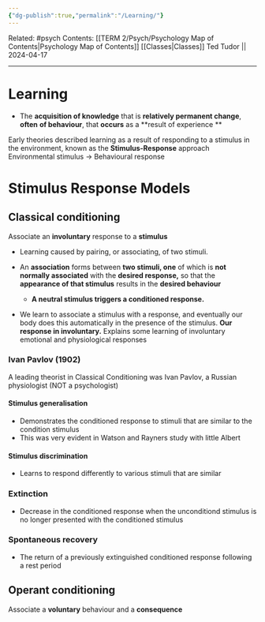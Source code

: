 ```yaml
---
{"dg-publish":true,"permalink":"/Learning/"}
---
```


Related: #psych
Contents: [[TERM 2/Psych/Psychology Map of Contents\|Psychology Map of Contents]]
[[Classes\|Classes]]
Ted Tudor || 2024-04-17
***
# Learning 
- The **acquisition of knowledge** that is **relatively permanent change**, **often** **of behaviour**, that **occurs** as a **result of experience **

Early theories described learning as a result of responding to a stimulus in the environment, known as the **Stimulus-Response** approach
	Environmental stimulus -> Behavioural response

# Stimulus Response Models
## Classical conditioning 
Associate an **involuntary** response to a **stimulus**
- Learning caused by pairing, or associating, of two stimuli. 
- An **association** forms between **two stimuli, one** of which is **not normally associated** with the **desired response,** so that the **appearance of that stimulus** results in the **desired behaviour**

	- **A neutral stimulus triggers a conditioned response.** 

- We learn to associate a stimulus with a response, and eventually our body does this automatically in the presence of the stimulus. **Our response in involuntary.**
Explains some learning of involuntary emotional and physiological responses

### Ivan Pavlov (1902)
A leading theorist in Classical Conditioning was Ivan Pavlov, a Russian physiologist (NOT a psychologist)

#### Stimulus generalisation 
- Demonstrates the conditioned response to stimuli that are similar to the condition stimulus 
- This was very evident in Watson and Rayners study with little Albert 
#### Stimulus discrimination 
- Learns to respond differently to various stimuli that are similar 

### Extinction 
- Decrease in the conditioned response when the unconditiond stimulus is no longer presented with the conditioned stimulus 
### Spontaneous recovery
- The return of a previously extinguished conditioned response following a rest period 

## Operant conditioning 
Associate a **voluntary** behaviour and a **consequence**

